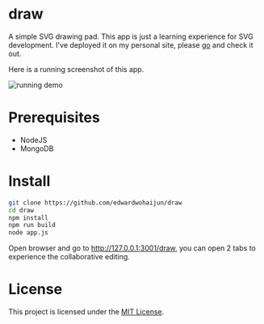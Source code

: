 # draw
A simple SVG drawing pad. This app is just a learning experience for SVG development. I've deployed it on my personal site, please [go](https://ewo.xyz/draw) and check it out.

Here is a running screenshot of this app.

![running demo](https://github.com/edwardwohaijun/draw/blob/master/drawScreenshot.gif)

# Prerequisites
* NodeJS
* MongoDB

# Install
```bash
git clone https://github.com/edwardwohaijun/draw
cd draw
npm install
npm run build
node app.js
```
Open browser and go to http://127.0.0.1:3001/draw, you can open 2 tabs to experience the collaborative editing.

# License

This project is licensed under the [MIT License](/LICENSE).

